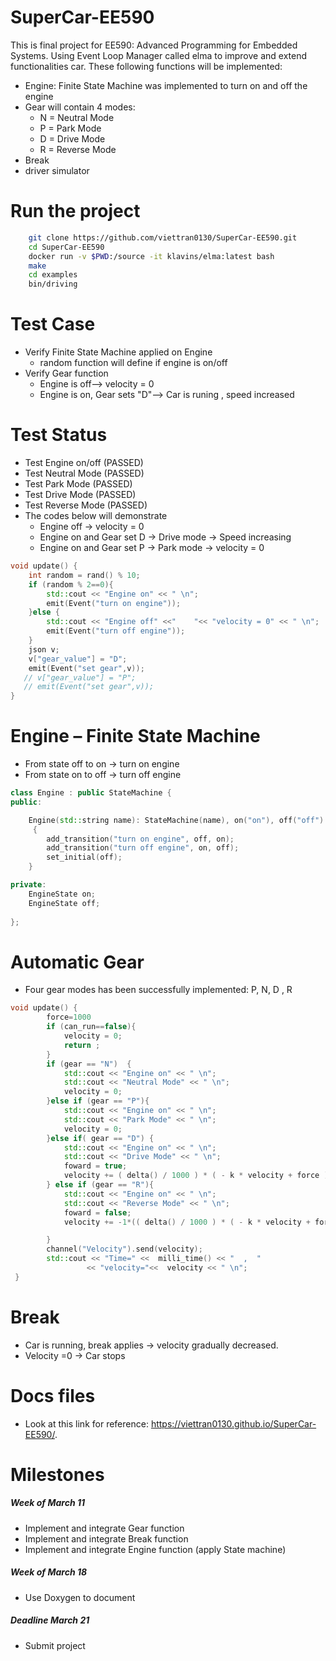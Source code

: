 # SuperCar-EE590
This is final project for EE590: Advanced Programming for Embedded Systems.
Using Event Loop Manager called elma to improve and extend functionalities  car.
These following functions will be implemented: 
* Engine: Finite State Machine was implemented to turn on and off the engine
* Gear will contain 4 modes:
    * N = Neutral Mode
    * P = Park Mode
    * D = Drive Mode
    * R = Reverse Mode
* Break
* driver simulator
# Run the project
```bash 
    git clone https://github.com/viettran0130/SuperCar-EE590.git
    cd SuperCar-EE590
    docker run -v $PWD:/source -it klavins/elma:latest bash
    make
    cd examples
    bin/driving 
```
# Test Case
* Verify Finite State Machine applied on Engine 
   * random function will define if engine is on/off
* Verify Gear function
   * Engine is off--> velocity = 0
   * Engine is on, Gear sets "D"--> Car is runing , speed increased 
# Test Status 
* Test Engine on/off (PASSED)
* Test Neutral Mode (PASSED)
* Test Park Mode (PASSED)
* Test Drive Mode (PASSED)
* Test Reverse Mode (PASSED)
* The codes below will demonstrate  
   * Engine off -> velocity = 0 
   * Engine on and Gear set D -> Drive mode -> Speed increasing 
   * Engine on and Gear set P -> Park mode -> velocity = 0
```c++ 
void update() {
    int random = rand() % 10;
    if (random % 2==0){
        std::cout << "Engine on" << " \n";
        emit(Event("turn on engine"));
    }else {
        std::cout << "Engine off" <<"    "<< "velocity = 0" << " \n";
        emit(Event("turn off engine"));   
    }
    json v;
    v["gear_value"] = "D";
    emit(Event("set gear",v));   
   // v["gear_value"] = "P";
   // emit(Event("set gear",v)); 
}
```
# Engine – Finite State Machine
* From state off to on -> turn on engine 
* From state on to off -> turn off engine 
```c++ 
class Engine : public StateMachine {
public:

    Engine(std::string name): StateMachine(name), on("on"), off("off")
     {
        add_transition("turn on engine", off, on);
        add_transition("turn off engine", on, off);
        set_initial(off);
    }

private:
    EngineState on;
    EngineState off;
    
};
```
# Automatic Gear 
* Four gear modes has been successfully implemented: P, N, D , R 
```c++
void update() {
        force=1000
        if (can_run==false){
            velocity = 0;
            return ; 
        }
        if (gear == "N")  {
            std::cout << "Engine on" << " \n";
            std::cout << "Neutral Mode" << " \n";
            velocity = 0;
        }else if (gear == "P"){
            std::cout << "Engine on" << " \n";
            std::cout << "Park Mode" << " \n";
            velocity = 0;
        }else if( gear == "D") {
            std::cout << "Engine on" << " \n";
            std::cout << "Drive Mode" << " \n";
            foward = true;
            velocity += ( delta() / 1000 ) * ( - k * velocity + force ) / m;   
        } else if (gear == "R"){
            std::cout << "Engine on" << " \n";
            std::cout << "Reverse Mode" << " \n";
            foward = false; 
            velocity += -1*(( delta() / 1000 ) * ( - k * velocity + force ) / m);

        }
        channel("Velocity").send(velocity);
        std::cout << "Time=" <<  milli_time() << "  ,  "
                 << "velocity="<<  velocity << " \n";   
 }
```
# Break 
* Car is running, break applies -> velocity gradually decreased.  
* Velocity =0 -> Car stops
# Docs files 
* Look at this link for reference: 
https://viettran0130.github.io/SuperCar-EE590/.
# Milestones
##### Week of March 11
* Implement and integrate Gear function 
* Implement and integrate Break function
* Implement and integrate Engine function (apply State machine)
##### Week of March 18 
* Use Doxygen to document 
##### Deadline March 21
* Submit project 












